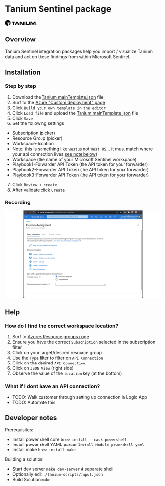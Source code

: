 # Tanium Sentinel package

<img src="./images/Tanium.svg" alt="Tanium" width="20%"/><br>

## Overview
Tanium Sentinel integration packages help you import / visualize Tanium data and act on these findings from within Microsoft Sentinel.


## Installation

### Step by step

1. Download the [Tanium mainTemplate.json](https://raw.githubusercontent.com/tanium/AzureSentinelGTO/tanium-wip/Solutions/Tanium/Package/mainTemplate.json) file
2. Surf to the [Azure "Custom deployment" page](https://portal.azure.com/#create/Microsoft.Template)
3. Click `Build your own template in the editor`
4. Click `Load file` and upload the [Tanium mainTemplate.json](https://raw.githubusercontent.com/tanium/AzureSentinelGTO/tanium-wip/Solutions/Tanium/Package/mainTemplate.json) file
5. Click `Save`
6. Set the following settings
- Subscription (picker)
- Resource Group (picker)
- Workspace-location
- Note: this is something like `westus` not `West US`... it must match where your api connection lives [see note below](#help-workspace-location))
- Workspace (the name of your Microsoft Sentinel workspace)
- Playbook1-Forwarder API Token (the API token for your forwarder)
- Playbook2-Forwarder API Token (the API token for your forwarder)
- Playbook3-Forwarder API Token (the API token for your forwarder)
7. Click `Review + create`
8. After validate click `Create`

### Recording

<img src="./images/install.gif" alt="Install video"/>
<br>

## Help

<a name=help-workspace-location>

### How do I find the correct workspace location?

1. Surf to [Azures Resource groups page](https://portal.azure.com/#blade/HubsExtension/BrowseResourceGroups)
1. Ensure you have the correct `Subscription` selected in the subscription filter
1. Click on your target/desired resource group
1. Use the `Type` filter to filter on `API Connection`
1. Click on the desired `API Connection`
1. Click on `JSON View` (right side)
1. Observe the value of the `location` key (at the bottom)

<a name=help-no-api-connection>

### What if I dont have an API connection?

- TODO: Walk customer through setting up connection in Logic App
- TODO: Automate this


## Developer notes
Prerequisites:

- Install power shell core `brew install --cask powershell`
- Install power shell YAML parser `Install-Module powershell-yaml`
- Install make `brew install make`

Building a solution:
- Start dev server `make dev-server` # separate shell
- Optionally edit `./tanium-scripts/input.json`
- Build Solution `make`
